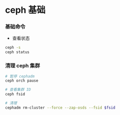 # ceph 基础


### 基础命令

* 查看状态

```bash
ceph -s
ceph status
```


### 清理 ceph 集群

```bash
# 暂停 cephadm
ceph orch pause

# 查看集群 ID
ceph fsid

# 清理
cephadm rm-cluster --force --zap-osds --fsid $fsid
```
